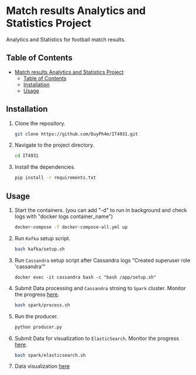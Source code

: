 # Match results Analytics and Statistics Project

Analytics and Statistics for football match results.

## Table of Contents

- [Match results Analytics and Statistics Project](#match-results-analytics-and-statistics-project)
  - [Table of Contents](#table-of-contents)
  - [Installation](#installation)
  - [Usage](#usage)

## Installation

1. Clone the repository.
    ```bash
    git clone https://github.com/DuyPh4m/IT4931.git
    ```

2. Navigate to the project directory.
    ```bash
    cd IT4931
    ```

3. Install the dependencies.
    ```bash
    pip install -r requirements.txt
    ```

## Usage

1. Start the containers. (you can add "-d" to run in background and check logs with "docker logs container_name")
    ```bash
    docker-compose -f docker-compose-all.yml up
    ```

2. Run `Kafka` setup script.
    ```bash
    bash kafka/setup.sh
    ```
3. Run `Cassandra` setup script after Cassandra logs "Created superuser role 'cassandra'"
    ```
    docker exec -it cassandra bash -c "bash /app/setup.sh"
    ```
4. Submit Data processing and `Cassandra` stroing to `Spark` cluster. Monitor the progress [here](http://localhost:8080).
    ```bash
    bash spark/process.sh 
    ```
5. Run the producer.
    ```bash
    python producer.py
    ```
6. Submit Data for visualization to `ElasticSearch`. Monitor the progress [here](http://localhost:8080).
    ```bash
    bash spark/elasticsearch.sh 
    ```
7. Data visualization [here](http://localhost:5601)



